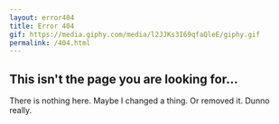```yaml
---
layout: error404
title: Error 404
gif: https://media.giphy.com/media/l2JJKs3I69qfaQleE/giphy.gif
permalink: /404.html
---
```


## This isn't the page you are looking for...

There is nothing here. Maybe I changed a thing. Or removed it. Dunno really.
